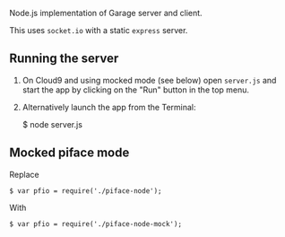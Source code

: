 

Node.js implementation of Garage server and client.

This uses `socket.io` with a static `express` server.

## Running the server

1) On Cloud9 and using mocked mode (see below) open `server.js` and start the app by clicking on the "Run" button in the top menu.

2) Alternatively launch the app from the Terminal:

    $ node server.js

## Mocked piface mode

Replace

    $ var pfio = require('./piface-node');
With

    $ var pfio = require('./piface-node-mock');